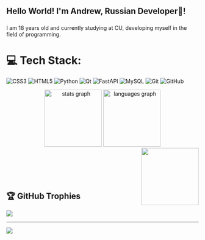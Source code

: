 <h2 align="left">Hello World! I'm Andrew, Russian Developer👋!</h2>

###

<p align="left">I am 18 years old and currently studying at CU, developing myself in the field of programming.</p>

###

# 💻 Tech Stack:
![CSS3](https://img.shields.io/badge/css3-%231572B6.svg?style=for-the-badge&logo=css3&logoColor=white) ![HTML5](https://img.shields.io/badge/html5-%23E34F26.svg?style=for-the-badge&logo=html5&logoColor=white)  ![Python](https://img.shields.io/badge/python-3670A0?style=for-the-badge&logo=python&logoColor=ffdd54) ![Qt](https://img.shields.io/badge/Qt-%23217346.svg?style=for-the-badge&logo=Qt&logoColor=white) ![FastAPI](https://img.shields.io/badge/FastAPI-005571?style=for-the-badge&logo=fastapi) ![MySQL](https://img.shields.io/badge/mysql-4479A1.svg?style=for-the-badge&logo=mysql&logoColor=white) ![Git](https://img.shields.io/badge/git-%23F05033.svg?style=for-the-badge&logo=git&logoColor=white) ![GitHub](https://img.shields.io/badge/github-%23121011.svg?style=for-the-badge&logo=github&logoColor=white)


<div align="center">
  <img src="https://github-readme-stats.vercel.app/api?username=Marelleas&hide_title=false&hide_rank=false&show_icons=true&include_all_commits=true&count_private=true&disable_animations=false&theme=dracula&locale=en&hide_border=false" height="150" alt="stats graph"  />
  <img src="https://github-readme-stats.vercel.app/api/top-langs?username=Marelleas&locale=en&hide_title=false&layout=compact&card_width=320&langs_count=5&theme=dracula&hide_border=false" height="150" alt="languages graph"  />
</div>

<img align="right" height="150" src="https://media.giphy.com/media/iJJ6E58EttmFqgLo96/giphy.gif?cid=82a1493bcw5kufcsb8kml3gm2hmz4n33p0c0wbxthmp57hx8&ep=v1_gifs_trending&rid=giphy.gif&ct=g"  />



<br><br><br><br>
## 🏆 GitHub Trophies
![](https://github-profile-trophy.vercel.app/?username=Marelleas&theme=radical&no-frame=false&no-bg=true&margin-w=4)

---
[![](https://visitcount.itsvg.in/api?id=Marelleas&icon=0&color=0)](https://visitcount.itsvg.in)
